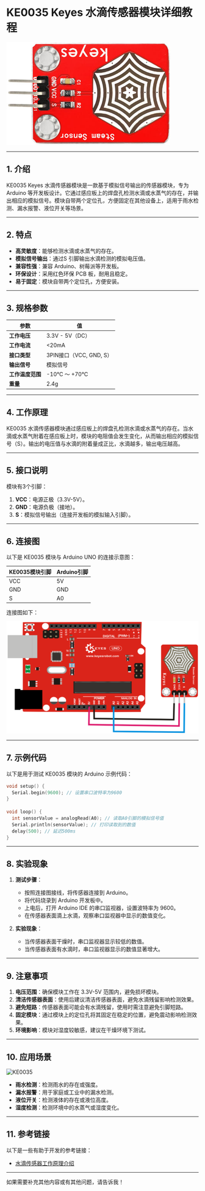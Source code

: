 # **KE0035 Keyes 水滴传感器模块详细教程**

![image-20250312154826808](media/image-20250312154826808.png)

---

## **1. 介绍**

KE0035 Keyes 水滴传感器模块是一款基于模拟信号输出的传感器模块，专为 Arduino 等开发板设计。它通过感应板上的焊盘孔检测水滴或水蒸气的存在，并输出相应的模拟信号。模块自带两个定位孔，方便固定在其他设备上，适用于雨水检测、漏水报警、液位开关等场景。

---

## **2. 特点**

- **高灵敏度**：能够检测水滴或水蒸气的存在。
- **模拟信号输出**：通过S 引脚输出水滴检测的模拟电压值。
- **兼容性强**：兼容 Arduino、树莓派等开发板。
- **环保设计**：采用红色环保 PCB 板，耐用且稳定。
- **易于固定**：模块自带两个定位孔，方便安装。

---

## **3. 规格参数**

| 参数            | 值                     |
|-----------------|------------------------|
| **工作电压**    | 3.3V - 5V（DC）        |
| **工作电流**    | <20mA                  |
| **接口类型**    | 3PIN接口（VCC, GND, S） |
| **输出信号**    | 模拟信号               |
| **工作温度范围**| -10℃ ～ +70℃          |
| **重量**        | 2.4g                   |

---

## **4. 工作原理**

KE0035 水滴传感器模块通过感应板上的焊盘孔检测水滴或水蒸气的存在。当水滴或水蒸气附着在感应板上时，模块的电阻值会发生变化，从而输出相应的模拟信号（S）。输出的电压值与水滴的附着量成正比，水滴越多，输出电压越高。

---

## **5. 接口说明**

模块有3个引脚：
1. **VCC**：电源正极（3.3V-5V）。
2. **GND**：电源负极（接地）。
3. **S**：模拟信号输出（连接开发板的模拟输入引脚）。

---

## **6. 连接图**

以下是 KE0035 模块与 Arduino UNO 的连接示意图：

| KE0035模块引脚 | Arduino引脚 |
| -------------- | ----------- |
| VCC            | 5V          |
| GND            | GND         |
| S              | A0          |

连接图如下：

![image-20250312154843207](media/image-20250312154843207.png)

---

## **7. 示例代码**

以下是用于测试 KE0035 模块的 Arduino 示例代码：

```cpp
void setup() {
  Serial.begin(9600); // 设置串口波特率为9600
}

void loop() {
  int sensorValue = analogRead(A0); // 读取A0引脚的模拟信号值
  Serial.println(sensorValue); // 打印读取到的数值
  delay(500); // 延迟500ms
}
```

---

## **8. 实验现象**

1. **测试步骤**：
   - 按照连接图接线，将传感器连接到 Arduino。
   - 将代码烧录到 Arduino 开发板中。
   - 上电后，打开 Arduino IDE 的串口监视器，设置波特率为 9600。
   - 在传感器表面滴上水滴，观察串口监视器中显示的数值变化。

2. **实验现象**：
   - 当传感器表面干燥时，串口监视器显示较低的数值。
   - 当传感器表面有水滴时，串口监视器显示的数值显著增大。

---

## **9. 注意事项**

1. **电压范围**：确保模块工作在 3.3V-5V 范围内，避免损坏模块。
2. **清洁传感器表面**：使用后建议清洁传感器表面，避免水滴残留影响检测效果。
3. **避免短路**：传感器表面可能会有水滴残留，使用时需注意避免引脚短路。
4. **固定模块**：通过模块上的定位孔将其固定在稳定的位置，避免震动影响检测效果。
5. **环境影响**：模块对湿度较敏感，建议在干燥环境下测试。

---

## **10. 应用场景**

![KE0035](media/KE0035.gif)

- **雨水检测**：检测雨水的存在或强度。
- **漏水报警**：用于家庭或工业中的漏水检测。
- **液位开关**：检测液体的存在或液位高度。
- **湿度检测**：检测环境中的水蒸气或湿度变化。

---

## **11. 参考链接**

以下是一些有助于开发的参考链接：
- [水滴传感器工作原理介绍](https://en.wikipedia.org/wiki/Water_sensor)

---

如果需要补充其他内容或有其他问题，请告诉我！
